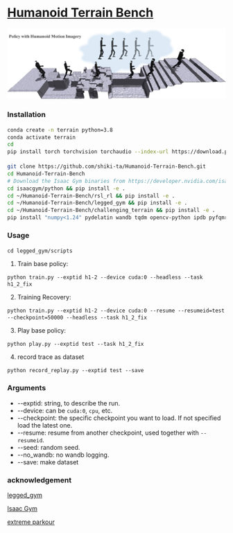 # [Humanoid Terrain Bench](https://github.com/shiki-ta/Humanoid-Terrain-Bench/tree/master)

![Terrain](images/terrain.png)


### Installation ###
```bash
conda create -n terrain python=3.8
conda activate terrain
cd
pip install torch torchvision torchaudio --index-url https://download.pytorch.org/whl/cu118   #or cu113,cu115,cu121, based on your cuda version

git clone https://github.com/shiki-ta/Humanoid-Terrain-Bench.git
cd Humanoid-Terrain-Bench
# Download the Isaac Gym binaries from https://developer.nvidia.com/isaac-gym 
cd isaacgym/python && pip install -e .
cd ~/Humanoid-Terrain-Bench/rsl_rl && pip install -e .
cd ~/Humanoid-Terrain-Bench/legged_gym && pip install -e .
cd ~/Humanoid-Terrain-Bench/challenging_terrain && pip install -e .
pip install "numpy<1.24" pydelatin wandb tqdm opencv-python ipdb pyfqmr flask
```

### Usage ###
`cd legged_gym/scripts`
1. Train base policy:  
```
python train.py --exptid h1-2 --device cuda:0 --headless --task h1_2_fix
```

2. Training Recovery:
```
python train.py --exptid h1-2 --device cuda:0 --resume --resumeid=test --checkpoint=50000 --headless --task h1_2_fix
```

3. Play base policy:
```
python play.py --exptid test --task h1_2_fix
```

4. record trace as dataset

```
python record_replay.py --exptid test --save
```

### Arguments ###
- --exptid: string,  to describe the run. 
- --device: can be `cuda:0`, `cpu`, etc.
- --checkpoint: the specific checkpoint you want to load. If not specified load the latest one.
- --resume: resume from another checkpoint, used together with `--resumeid`.
- --seed: random seed.
- --no_wandb: no wandb logging.
- --save: make dataset

### acknowledgement ###

[legged_gym](https://github.com/shiki-ta/Humanoid-Terrain-Bench/tree/master)

[Isaac Gym](https://junxnone.github.io/isaacgymdocs/index.html)

[extreme parkour](https://github.com/chengxuxin/extreme-parkour)
